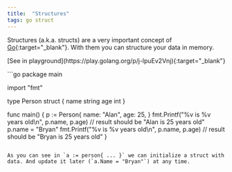 ```yaml
---
title:  "Structures"
tags: go struct
---
```


Structures (a.k.a. structs) are a very important concept of [Go](http://golang.org){:target="_blank"}. With them you can structure your data in memory.

<p class="code-link" markdown='1'>
	[See in playground](https://play.golang.org/p/j-lpuEv2Vnj){:target="_blank"}
</p>
```go
package main

import "fmt"

type Person struct {
	name string
	age  int
}

func main() {
	p := Person{
		name: "Alan",
		age:  25,
	}
	fmt.Printf("%v is %v years old\n", p.name, p.age) // result should be "Alan is 25 years old"
	p.name = "Bryan"
	fmt.Printf("%v is %v years old\n", p.name, p.age) // result should be "Bryan is 25 years old"
}
```

As you can see in `a := person{ ... }` we can initialize a struct with data. And update it later (`a.Name = "Bryan"`) at any time.
